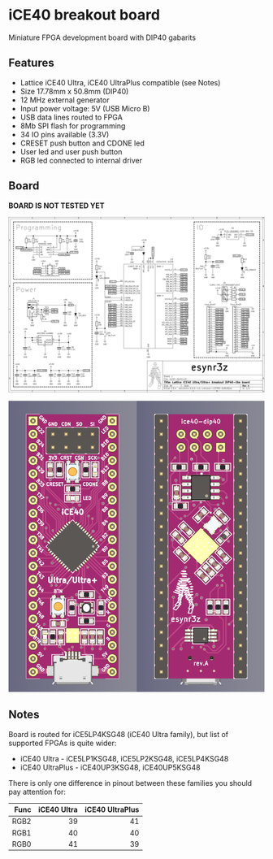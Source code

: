 # iCE40 breakout board

Miniature FPGA development board with DIP40 gabarits

## Features

* Lattice iCE40 Ultra, iCE40 UltraPlus compatible (see Notes)
* Size 17.78mm x 50.8mm (DIP40)
* 12 MHz external generator
* Input power voltage: 5V (USB Micro B)
* USB data lines routed to FPGA
* 8Mb SPI flash for programming
* 34 IO pins available (3.3V)
* CRESET push button and CDONE led
* User led and user push button
* RGB led connected to internal driver

## Board

**BOARD IS NOT TESTED YET**

![Schematic](board/images/sch.png)

![PCB](board/images/pcb.png)

## Notes

Board is routed for iCE5LP4KSG48 (iCE40 Ultra family), but list of supported FPGAs is quite wider:

* iCE40 Ultra - iCE5LP1KSG48, iCE5LP2KSG48, iCE5LP4KSG48
* iCE40 UltraPlus - iCE40UP3KSG48, iCE40UP5KSG48

There is only one difference in pinout between these families you should pay attention for:

| Func | iCE40 Ultra | iCE40 UltraPlus |
|-----:|------------:|----------------:|
| RGB2 |          39 |              41 |
| RGB1 |          40 |              40 |
| RGB0 |          41 |              39 |
